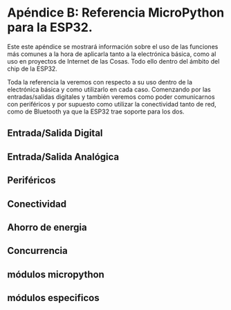 # Apéndice B: Referencia MicroPython para la ESP32.

Este este apéndice se mostrará información sobre el uso de las funciones más comunes a la hora de aplicarla tanto a la electrónica básica,
como al uso en proyectos de Internet de las Cosas. Todo ello dentro del ámbito del chip de la ESP32.

Toda la referencia la veremos con respecto a su uso dentro de la electrónica básica y como utilizarlo en cada caso. Comenzando por las
entradas/salidas digitales y también veremos como poder comunicarnos con periféricos y por supuesto como utilizar la conectividad tanto de red,
como de Bluetooth ya que la ESP32 trae soporte para los dos.

## Entrada/Salida Digital

## Entrada/Salida Analógica

## Periféricos

## Conectividad

## Ahorro de energia

## Concurrencia

## módulos micropython

## módulos especificos

